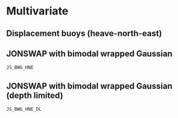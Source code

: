 # Multivariate

## Displacement buoys (heave-north-east)

## JONSWAP with bimodal wrapped Gaussian
```@docs
JS_BWG_HNE
```

## JONSWAP with bimodal wrapped Gaussian (depth limited)
```@docs
JS_BWG_HNE_DL
```